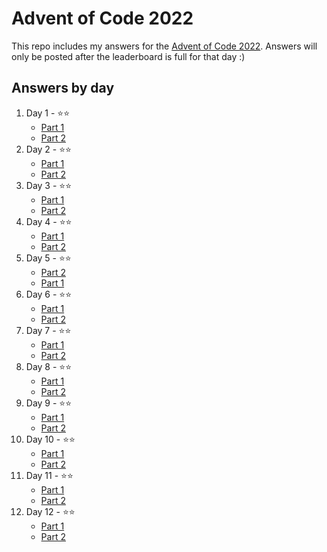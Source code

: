 # Advent of Code 2022

This repo includes my answers for the [Advent of Code 2022](https://adventofcode.com/). Answers will only be posted after the leaderboard is full for that day :)

## Answers by day

1. Day 1 - ⭐️⭐️
    - [Part 1](day-1/part-1.py)
    - [Part 2](day-1/part-2.py)
2. Day 2 - ⭐️⭐️
    - [Part 1](day-2/part-1.py)
    - [Part 2](day-2/part-2.py)
3. Day 3 - ⭐️⭐️
    - [Part 1](day-3/part-1.py)
    - [Part 2](day-3/part-2.py)
4. Day 4 - ⭐️⭐️
    - [Part 1](day-4/part-1.py)
    - [Part 2](day-4/part-2.py)
5. Day 5 - ⭐️⭐️
    - [Part 2](day-5/part-2.py)
    - [Part 1](day-5/part-1.py)
6. Day 6 - ⭐️⭐️
    - [Part 1](day-6/part-1.py)
    - [Part 2](day-6/part-2.py)
7. Day 7 - ⭐️⭐️
    - [Part 1](day-7/part-1.py)
    - [Part 2](day-7/part-2.py)
8. Day 8 - ⭐️⭐️
    - [Part 1](day-8/part-1.py)
    - [Part 2](day-8/part-2.py)
9. Day 9 - ⭐️⭐️
    - [Part 1](day-9/part-1.py)
    - [Part 2](day-9/part-2.py)
10. Day 10 - ⭐️⭐️
    - [Part 1](day-10/part-1.py)
    - [Part 2](day-10/part-2.py)
11. Day 11 - ⭐️⭐️
    - [Part 1](day-11/part-1.py)
    - [Part 2](day-11/part-2.py)
12. Day 12 - ⭐️⭐️
    - [Part 1](day-12/part-1.py)
    - [Part 2](day-12/part-2.py)
